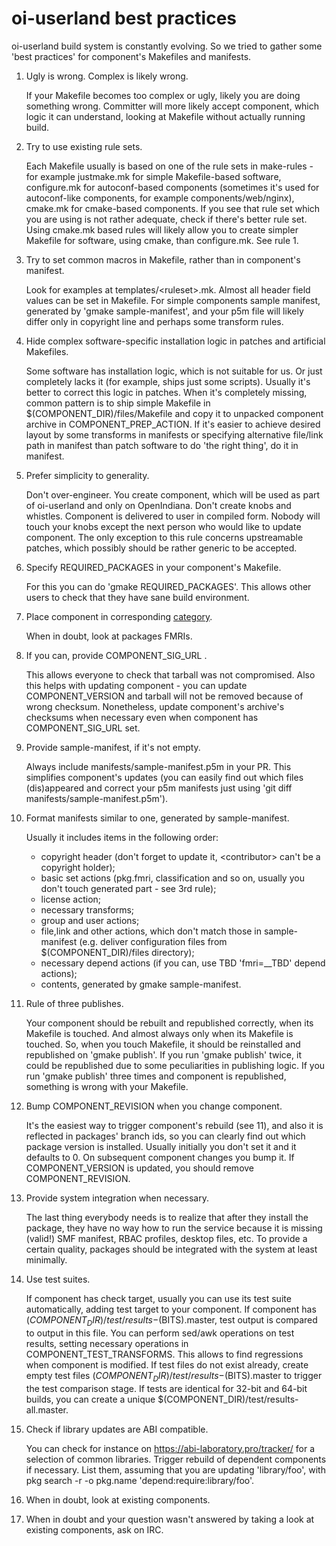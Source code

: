 # oi-userland best practices

oi-userland build system is constantly evolving. So we tried to gather some 'best practices' for component's Makefiles and manifests.

1. Ugly is wrong. Complex is likely wrong.

   If your Makefile becomes too complex or ugly, likely you are doing something wrong. Committer will more likely accept component, which logic it can understand,
looking at Makefile without actually running build.

2. Try to use existing rule sets.

   Each Makefile usually is based on one of the rule sets in make-rules - for example justmake.mk for simple Makefile-based software,
configure.mk for autoconf-based components (sometimes it's used for autoconf-like components, for example components/web/nginx), cmake.mk for
cmake-based components. If you see that rule set which you are using is not rather adequate, check if there's better rule set. Using cmake.mk based
rules will likely allow you to create simpler Makefile for software, using cmake, than configure.mk. See rule 1.

3. Try to set common macros in Makefile, rather than in component's manifest.

   Look for examples at templates/\<ruleset\>.mk. Almost all header field values
can be set in Makefile. For simple components sample manifest, generated by 'gmake sample-manifest', and your p5m file will likely differ only in copyright line
and perhaps some transform rules.

4. Hide complex software-specific installation logic in patches and artificial Makefiles.

   Some software has installation logic, which is not suitable for us. Or just completely lacks it (for example, ships just some scripts).
Usually it's better to correct this logic in patches. When it's completely missing, common pattern is to ship simple Makefile in
$(COMPONENT_DIR)/files/Makefile and copy it to unpacked component archive in COMPONENT_PREP_ACTION.
If it's easier to achieve desired layout by some transforms in manifests or specifying alternative file/link path in manifest than patch
software to do 'the right thing', do it in manifest.

5. Prefer simplicity to generality.

   Don't over-engineer. You create component, which will be used as part of oi-userland and only on OpenIndiana. Don't create knobs and whistles.
Component is delivered to user in compiled form. Nobody will touch your knobs except the next person who would like to update component.
The only exception to this rule concerns upstreamable patches, which possibly should be rather generic to be accepted.

6. Specify REQUIRED_PACKAGES in your component's Makefile.

   For this you can do 'gmake REQUIRED_PACKAGES'. This allows other users to check that they have sane build environment.

7. Place component in corresponding [category](./categories-layout.md).

   When in doubt, look at packages FMRIs.

8. If you can, provide COMPONENT_SIG_URL .

   This allows everyone to check that tarball was not compromised. Also this helps with updating component - you can update COMPONENT_VERSION and
tarball will not be removed because of wrong checksum. Nonetheless, update component's archive's checksums when necessary even when component
has COMPONENT_SIG_URL set.

9. Provide sample-manifest, if it's not empty.

   Always include manifests/sample-manifest.p5m in your PR. This simplifies component's updates (you can easily find out which files (dis)appeared
and correct your p5m manifests just using 'git diff manifests/sample-manifest.p5m').

10. Format manifests similar to one, generated by sample-manifest.

    Usually it includes items in the following order:

       - copyright header (don't forget to update it, \<contributor\> can't be a copyright holder);
       - basic set actions (pkg.fmri, classification and so on, usually you don't touch generated part - see 3rd rule);
       - license action;
       - necessary transforms;
       - group and user actions;
       - file,link and other actions, which don't match those in sample-manifest (e.g. deliver configuration files from $(COMPONENT_DIR)/files directory);
       - necessary depend actions (if you can, use TBD 'fmri=__TBD' depend actions);
       - contents, generated by gmake sample-manifest.

11. Rule of three publishes.

    Your component should be rebuilt and republished correctly, when its Makefile is touched. And almost always only when its Makefile is touched.
So, when you touch Makefile, it should be reinstalled and republished on 'gmake publish'. If you run 'gmake publish' twice, it could be republished due to some
peculiarities in publishing logic. If you run 'gmake publish' three times and component is republished, something is wrong with your Makefile.

12. Bump COMPONENT_REVISION when you change component.

    It's the easiest way to trigger component's rebuild (see 11), and also it is reflected in packages' branch ids, so you can clearly find out which package version is installed.
Usually initially you don't set it and it defaults to 0. On subsequent component changes you bump it. If COMPONENT_VERSION is updated, you should remove COMPONENT_REVISION.

13. Provide system integration when necessary.

    The last thing everybody needs is to realize that after they install the package, they have no way how to run the service because it is missing (valid!) SMF manifest, RBAC profiles, desktop files, etc.
To provide a certain quality, packages should be integrated with the system at least minimally.

14. Use test suites.
 
    If component has check target, usually you can use its test suite automatically, adding test target to your component. If component has $(COMPONENT_DIR)/test/results-$(BITS).master, test output is compared
to output in this file. You can perform sed/awk operations on test results, setting necessary operations in COMPONENT_TEST_TRANSFORMS. This allows to find regressions when component
is modified. If test files do not exist already, create empty test files $(COMPONENT_DIR)/test/results-$(BITS).master to trigger the test comparison stage. If tests are identical for 32-bit and 64-bit builds, you can create a unique $(COMPONENT_DIR)/test/results-all.master.

15. Check if library updates are ABI compatible.

    You can check for instance on https://abi-laboratory.pro/tracker/ for a selection of common libraries.
Trigger rebuild of dependent components if necessary.
List them, assuming that you are updating 'library/foo', with pkg search -r -o pkg.name 'depend:require:library/foo'.

16. When in doubt, look at existing components.

17. When in doubt and your question wasn't answered by taking a look at existing components, ask on IRC.

